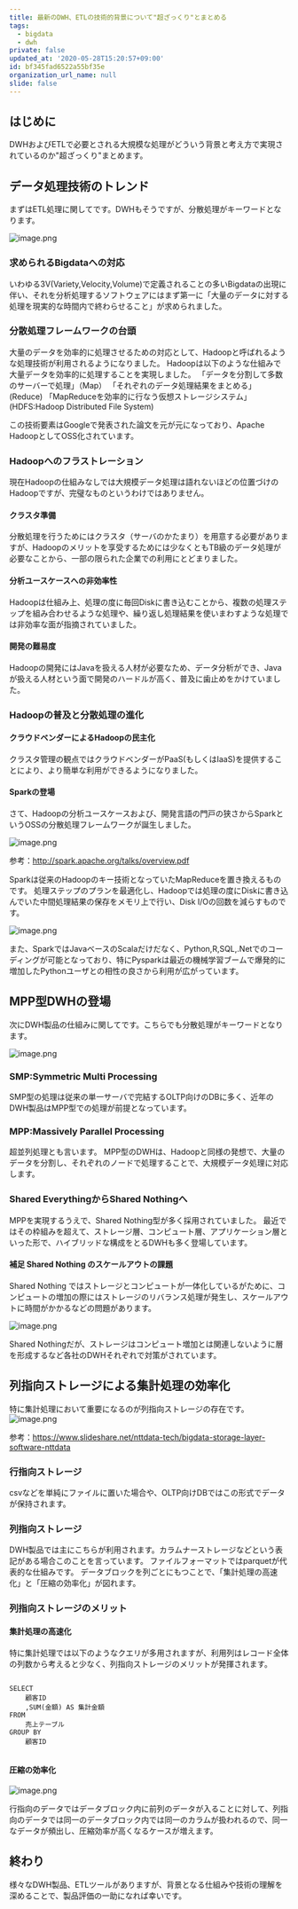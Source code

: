 ```yaml
---
title: 最新のDWH、ETLの技術的背景について"超ざっくり"とまとめる
tags:
  - bigdata
  - dwh
private: false
updated_at: '2020-05-28T15:20:57+09:00'
id: bf345fad6522a55bf35e
organization_url_name: null
slide: false
---
```

## はじめに

DWHおよびETLで必要とされる大規模な処理がどういう背景と考え方で実現されているのか"超ざっくり"まとめます。

## データ処理技術のトレンド

まずはETL処理に関してです。DWHもそうですが、分散処理がキーワードとなります。

![image.png](https://qiita-image-store.s3.ap-northeast-1.amazonaws.com/0/281819/2e51b54b-2d47-a15d-f022-a3bb549509f4.png)


### 求められるBigdataへの対応

いわゆる3V(Variety,Velocity,Volume)で定義されることの多いBigdataの出現に伴い、それを分析処理するソフトウェアにはまず第一に「大量のデータに対する処理を現実的な時間内で終わらせること」が求められました。

### 分散処理フレームワークの台頭

大量のデータを効率的に処理させるための対応として、Hadoopと呼ばれるような処理技術が利用されるようになりました。
Hadoopは以下のような仕組みで大量データを効率的に処理することを実現しました。
「データを分割して多数のサーバーで処理」（Map）
「それぞれのデータ処理結果をまとめる」(Reduce)
「MapReduceを効率的に行なう仮想ストレージシステム」(HDFS:Hadoop Distributed File System)

この技術要素はGoogleで発表された論文を元が元になっており、Apache HadoopとしてOSS化されています。

### Hadoopへのフラストレーション

現在Hadoopの仕組みなしでは大規模データ処理は語れないほどの位置づけのHadoopですが、完璧なものというわけではありません。


#### クラスタ準備

分散処理を行うためにはクラスタ（サーバのかたまり）を用意する必要がありますが、Hadoopのメリットを享受するためには少なくともTB級のデータ処理が必要なことから、一部の限られた企業での利用にとどまりました。

#### 分析ユースケースへの非効率性

Hadoopは仕組み上、処理の度に毎回Diskに書き込むことから、複数の処理ステップを組み合わせるような処理や、繰り返し処理結果を使いまわすような処理では非効率な面が指摘されていました。

#### 開発の難易度

Hadoopの開発にはJavaを扱える人材が必要なため、データ分析ができ、Javaが扱える人材という面で開発のハードルが高く、普及に歯止めをかけていました。

### Hadoopの普及と分散処理の進化

#### クラウドベンダーによるHadoopの民主化

クラスタ管理の観点ではクラウドベンダーがPaaS(もしくはIaaS)を提供することにより、より簡単な利用ができるようになりました。

#### Sparkの登場

さて、Hadoopの分析ユースケースおよび、開発言語の門戸の狭さからSparkというOSSの分散処理フレームワークが誕生しました。

![image.png](https://qiita-image-store.s3.ap-northeast-1.amazonaws.com/0/281819/af713b4d-b8de-2d12-1982-3f26e347c19a.png)

参考：http://spark.apache.org/talks/overview.pdf

Sparkは従来のHadoopのキー技術となっていたMapReduceを置き換えるものです。
処理ステップのプランを最適化し、Hadoopでは処理の度にDiskに書き込んでいた中間処理結果の保存をメモリ上で行い、Disk I/Oの回数を減らすものです。

![image.png](https://qiita-image-store.s3.ap-northeast-1.amazonaws.com/0/281819/9624a754-4f99-22e3-22ea-91b0c658f4cb.png)

また、SparkではJavaベースのScalaだけだなく、Python,R,SQL,.Netでのコーディングが可能となっており、特にPysparkは最近の機械学習ブームで爆発的に増加したPythonユーザとの相性の良さから利用が広がっています。

## MPP型DWHの登場

次にDWH製品の仕組みに関してです。こちらでも分散処理がキーワードとなります。

![image.png](https://qiita-image-store.s3.ap-northeast-1.amazonaws.com/0/281819/32651707-92cb-18a0-c555-2419b8f95b3b.png)

### SMP:Symmetric Multi Processing

SMP型の処理は従来の単一サーバで完結するOLTP向けのDBに多く、近年のDWH製品はMPP型での処理が前提となっています。

### MPP:Massively Parallel Processing

超並列処理とも言います。
MPP型のDWHは、Hadoopと同様の発想で、大量のデータを分割し、それぞれのノードで処理することで、大規模データ処理に対応します。

### Shared EverythingからShared Nothingへ

MPPを実現するうえで、Shared Nothing型が多く採用されていました。
最近ではその枠組みを超えて、ストレージ層、コンピュート層、アプリケーション層といった形で、ハイブリッドな構成をとるDWHも多く登場しています。

#### 補足 Shared Nothing のスケールアウトの課題

Shared Nothing ではストレージとコンピュートが一体化しているがために、コンピュートの増加の際にはストレージのリバランス処理が発生し、スケールアウトに時間がかかるなどの問題があります。

![image.png](https://qiita-image-store.s3.ap-northeast-1.amazonaws.com/0/281819/4f9590af-ed6c-fe48-4514-511e7f028b06.png)

Shared Nothingだが、ストレージはコンピュート増加とは関連しないように層を形成するなど各社のDWHそれぞれで対策がされています。

## 列指向ストレージによる集計処理の効率化

特に集計処理において重要になるのが列指向ストレージの存在です。
![image.png](https://qiita-image-store.s3.ap-northeast-1.amazonaws.com/0/281819/785bd6d4-0157-ceba-fa74-c226267e061f.png)

参考：https://www.slideshare.net/nttdata-tech/bigdata-storage-layer-software-nttdata

### 行指向ストレージ

csvなどを単純にファイルに置いた場合や、OLTP向けDBではこの形式でデータが保持されます。

### 列指向ストレージ

DWH製品では主にこちらが利用されます。カラムナーストレージなどという表記がある場合このことを言っています。
ファイルフォーマットではparquetが代表的な仕組みです。
データブロックを列ごとにもつことで、「集計処理の高速化」と「圧縮の効率化」が図れます。

### 列指向ストレージのメリット

#### 集計処理の高速化

特に集計処理では以下のようなクエリが多用されますが、利用列はレコード全体の列数から考えると少なく、列指向ストレージのメリットが発揮されます。


```sql:sql

SELECT
	顧客ID 
	,SUM(金額) AS 集計金額
FROM
	売上テーブル
GROUP BY
	顧客ID
	
```

#### 圧縮の効率化

![image.png](https://qiita-image-store.s3.ap-northeast-1.amazonaws.com/0/281819/5d41bb73-4ae2-2525-614e-f2ce684b8e86.png)

行指向のデータではデータブロック内に前列のデータが入ることに対して、列指向のデータでは同一のデータブロック内では同一のカラムが扱われるので、同一なデータが頻出し、圧縮効率が高くなるケースが増えます。

## 終わり

様々なDWH製品、ETLツールがありますが、背景となる仕組みや技術の理解を深めることで、製品評価の一助になれば幸いです。



